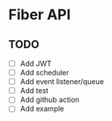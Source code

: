 # Fiber API

## TODO
- [ ] Add JWT
- [ ] Add scheduler
- [ ] Add event listener/queue
- [ ] Add test
- [ ] Add github action
- [ ] Add example 